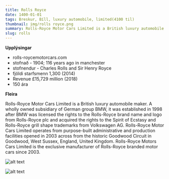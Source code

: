 ```yaml
---
title: Rolls Royce
date: 1400-01-01
tags: Breskur, Bíll, luxury automobile, limited(4100 til)
thumbnail: img/rolls royce.png
summary: Rolls-Royce Motor Cars Limited is a British luxury automobile Bílar
slug: rolls
---
```


__Upplýsingar__

+ rolls-roycemotorcars.com
+ stofnað - 1904; 116 years ago in manchester
+ stofnendur - Charles Rolls and Sir Henry Royce
+ fjöldi starfsmenn 1,300 (2014)
+ Revenue	£15,729 million (2018)
+ 150 ára

__Fleira__

Rolls-Royce Motor Cars Limited is a British luxury automobile maker. A wholly owned subsidiary of German group BMW, it was established in 1998 after BMW was licensed the rights to the Rolls-Royce brand name and logo from Rolls-Royce plc and acquired the rights to the Spirit of Ecstasy and Rolls-Royce grill shape trademarks from Volkswagen AG. Rolls-Royce Motor Cars Limited operates from purpose-built administrative and production facilities opened in 2003 across from the historic Goodwood Circuit in Goodwood, West Sussex, England, United Kingdom. Rolls-Royce Motors Cars Limited is the exclusive manufacturer of Rolls-Royce branded motor cars since 2003.


![alt text](https://m.media-amazon.com/images/I/41UUaJx5lRL.jpg)

![alt text](https://assets.catawiki.nl/assets/2019/12/11/d/7/7/d770ac3e-7071-417f-9bb0-5b2e561a9b1f.jpg)